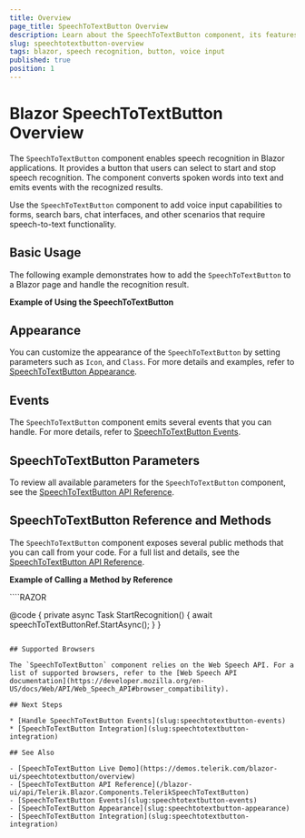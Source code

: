 ```yaml
---
title: Overview
page_title: SpeechToTextButton Overview
description: Learn about the SpeechToTextButton component, its features, and how to use it in Blazor applications.
slug: speechtotextbutton-overview
tags: blazor, speech recognition, button, voice input
published: true
position: 1
---
```


# Blazor SpeechToTextButton Overview

The `SpeechToTextButton` component enables speech recognition in Blazor applications. It provides a button that users can select to start and stop speech recognition. The component converts spoken words into text and emits events with the recognized results.

Use the `SpeechToTextButton` component to add voice input capabilities to forms, search bars, chat interfaces, and other scenarios that require speech-to-text functionality.

## Basic Usage

The following example demonstrates how to add the `SpeechToTextButton` to a Blazor page and handle the recognition result.

**Example of Using the SpeechToTextButton**

<demo metaUrl="client/speechtotextbutton/overview/" height="200"></demo>

## Appearance

You can customize the appearance of the `SpeechToTextButton` by setting parameters such as `Icon`, and `Class`. For more details and examples, refer to [SpeechToTextButton Appearance](slug:speechtotextbutton-appearance).

## Events

The `SpeechToTextButton` component emits several events that you can handle. For more details, refer to [SpeechToTextButton Events](slug:speechtotextbutton-events).

## SpeechToTextButton Parameters

To review all available parameters for the `SpeechToTextButton` component, see the [SpeechToTextButton API Reference](https://docs.telerik.com/blazor-ui/api/Telerik.Blazor.Components.TelerikSpeechToTextButton#parameters).

## SpeechToTextButton Reference and Methods

The `SpeechToTextButton` component exposes several public methods that you can call from your code. For a full list and details, see the [SpeechToTextButton API Reference](https://docs.telerik.com/blazor-ui/api/Telerik.Blazor.Components.TelerikSpeechToTextButton#methods).

**Example of Calling a Method by Reference**

<div class="skip-repl"></div>
````RAZOR
<TelerikSpeechToTextButton @ref="speechToTextButtonRef" />

@code {
    private async Task StartRecognition()
    {
        await speechToTextButtonRef.StartAsync();
    }
}
````

## Supported Browsers

The `SpeechToTextButton` component relies on the Web Speech API. For a list of supported browsers, refer to the [Web Speech API documentation](https://developer.mozilla.org/en-US/docs/Web/API/Web_Speech_API#browser_compatibility).

## Next Steps

* [Handle SpeechToTextButton Events](slug:speechtotextbutton-events)
* [SpeechToTextButton Integration](slug:speechtotextbutton-integration)

## See Also

- [SpeechToTextButton Live Demo](https://demos.telerik.com/blazor-ui/speechtotextbutton/overview)
- [SpeechToTextButton API Reference](/blazor-ui/api/Telerik.Blazor.Components.TelerikSpeechToTextButton)
- [SpeechToTextButton Events](slug:speechtotextbutton-events)
- [SpeechToTextButton Appearance](slug:speechtotextbutton-appearance)
- [SpeechToTextButton Integration](slug:speechtotextbutton-integration)